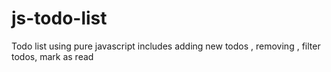 # js-todo-list
Todo list using pure javascript 
includes adding new todos , removing , filter todos, mark as read
